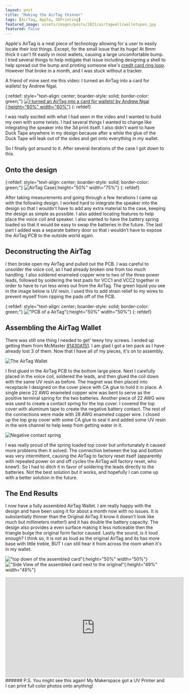 ```yaml
--- 
layout: post
title: "Making the AirTag thinner"
tags: [AirTag, Apple, 3DPrinting]
featured_image: assets/images/posts/2021/airtagwall/walletopen.jpg
featured: False
---
```


Apple's AirTag is a neat piece of technology allowing for a user to easily locate their lost things. Except, for the small issue that its huge! At 8mm thick it can't fit easily in most wallets, causing a large uncomfortable bump. I tried several things to help mitigate that issue including designing a shell to help spread out the bump and printing someone else's [credit card ring loop](https://www.thingiverse.com/thing:4843434). However that broke in a month, and I was stuck without a tracker.

A friend of mine sent me this video: I turned an AirTag into a card for wallets! by Andrew Ngai.

{:refdef: style="text-align: center; boarder-style: solid; border-color: green;"}
[![I turned an AirTag into a card for wallets! by Andrew Ngai](/assets/images/posts/2021/airtagwall/7rHyAAkf5tE.jpg){:height="60%" width="60%"}](https://www.youtube.com/watch?v=7rHyAAkf5tE)
{: refdef}

I was really excited with what I had seen in the video and I wanted to build my own with some twists. I had several things I wanted to change like integrating the speaker into the 3d print itself. I also didn't want to have Duck Tape anywhere in my design because after a while the glue of the Duck Tape will leak out of the sides and get onto everything in my wallet. 

So I finally got around to it. After several iterations of the case I got down to this. 

## Onto the design
{:refdef: style="text-align: center; boarder-style: solid; border-color: green;"}
![AirTag Case](/assets/images/posts/2021/airtagwall/AirtagWalletv7_CAD_Open.png){:height="50%" width="75%"}
{: refdef}

After taking measurements and going through a few iterations I came up with the following design. I worked hard to integrate the speaker into the design so that I wouldn't have to add any extra material to the case, keeping the design as simple as possible. I also added locating features to help place the voice coil and speaker. i also wanted to have the battery spring loaded so that it would be easy to swap the batteries in the future. The last part I added was a separate battery door so that i wouldn't have to expose the AirTag PCB to the outside world again.

## Deconstructing the AirTag

I then broke open my AirTag and pulled out the PCB. I was careful to unsolder the voice coil, as I had already broken one from too much handling. I also soldered enameled copper wire to two of the three power leads, followed by soldering the test pads for VCC1 and VCC2 together in order to have to run less wires out from the AirTag. The green liquid you see in the image below is UV resin. I used this to add strain relief to my wires to prevent myself from ripping the pads off of the PCB.

{:refdef: style="text-align: center; boarder-style: solid; border-color: green;"}
!["PCB of a AirTag"](/assets/images/posts/2021/airtagwall/airtagdeshelled.jpg){:height="50%" width="50%"}
{: refdef}

## Assembling the AirTag Wallet

There was still one thing I needed to get' teeny tiny screws. I ended up getting them from McMaster [91430A151](https://www.mcmaster.com/91430A151/). I am glad I got a ten pack as I have already lost 3 of them. Now that I have all of my pieces, it's on to assembly.

![The AirTag Wallet](/assets/images/posts/2021/airtagwall/fully_assembled_layedout.jpg)

I first glued in the AirTag PCB to the bottom large piece. Next I carefully placed in the voice coil, soldered the leads, and then glued the coil down with the same UV resin as before. The magnet was then placed into receptacle I designed on the cover piece with CA glue to hold it in place. A single piece 22 AWG enameled copper wire was bent to serve as the positive terminal spring for the two batteries. Another piece of 22 AWG wire was used to create a contact spring for the top cover. I covered the top cover with aluminum tape to create the negative battery contact. The rest of the connections were made with 28 AWG enameled copper wire. I closed up 
the top gray cover with some CA glue to seal it and added some UV resin in the wire channel to help keep from getting water in it.

![Negative contact spring](/assets/images/posts/2021/airtagwall/negitive_contact_spring.jpg)

I was really proud of the spring loaded top cover but unfortunately it caused more problems then it solved. The connection between the top and bottom was very intermittent, causing the AirTag to factory reset itself (apparently with repeated power on and off cycles the AirTag will factory reset, who knew!). So I had to ditch it in favor of soldering the leads directly to the batteries. Not the best solution but it works, and hopefully I can come up with a better solution in the future.

## The End Results

I now have a fully assembled AirTag Wallet. I am really happy with the design and have been using it for about a month now with no issues. It is substantially thinner than the Original AirTag (I know it doesn't look like much but millimeters matter!) and it has double the battery capacity. The design also provides a even surface making it less noticeable then the triangle bulge the original form factor caused. Lastly the sound, is it loud enough? I think so, it is not as loud as the original AirTag and its has more base with little treble, BUT I can still hear it from across the room when it's in my wallet.

!["top down of the assembled card"](/assets/images/posts/2021/airtagwall/topdown_assembled.jpg){:height="50%" width="50%"} !["Side View of the assembled card next to the original"](/assets/images/posts/2021/airtagwall/Side_Height.jpg){:height="49%" width="49%"}

<iframe width="560" height="315" src="https://www.youtube.com/embed/k1BueoG_R_Y" title="YouTube video player" frameborder="0" allow="accelerometer; clipboard-write; encrypted-media; gyroscope; picture-in-picture" allowfullscreen></iframe>
###### P.S.
You might see this again! My Makerspace got a UV Printer and I can print full color photos onto anything!
